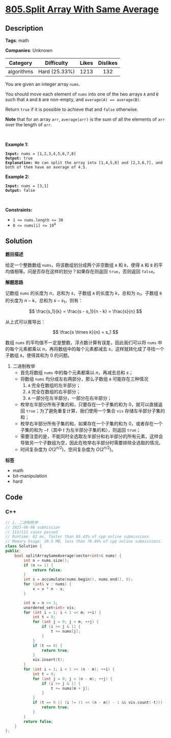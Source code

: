 # [805.Split Array With Same Average](https://leetcode.com/problems/split-array-with-same-average/description/)

## Description

**Tags**: math

**Companies**: Unknown

|  Category  |  Difficulty   | Likes | Dislikes |
| :--------: | :-----------: | :---: | :------: |
| algorithms | Hard (25.33%) | 1213  |   132    |

<p>You are given an integer array <code>nums</code>.</p>
<p>You should move each element of <code>nums</code> into one of the two arrays <code>A</code> and <code>B</code> such that <code>A</code> and <code>B</code> are non-empty, and <code>average(A) == average(B)</code>.</p>
<p>Return <code>true</code> if it is possible to achieve that and <code>false</code> otherwise.</p>
<p><strong>Note</strong> that for an array <code>arr</code>, <code>average(arr)</code> is the sum of all the elements of <code>arr</code> over the length of <code>arr</code>.</p>
<p>&nbsp;</p>
<p><strong class="example">Example 1:</strong></p>
<pre><code><strong>Input:</strong> nums = [1,2,3,4,5,6,7,8]
<strong>Output:</strong> true
<strong>Explanation:</strong> We can split the array into [1,4,5,8] and [2,3,6,7], and both of them have an average of 4.5.</code></pre>
<p><strong class="example">Example 2:</strong></p>
<pre><code><strong>Input:</strong> nums = [3,1]
<strong>Output:</strong> false</code></pre>
<p>&nbsp;</p>
<p><strong>Constraints:</strong></p>
<ul>
  <li><code>1 &lt;= nums.length &lt;= 30</code></li>
  <li><code>0 &lt;= nums[i] &lt;= 10<sup>4</sup></code></li>
</ul>

## Solution

**题目描述**

给定一个整数数组 `nums`，将该数组划分成两个非空数组 `A` 和 `B`，使得 `A` 和 `B` 的平均值相等。问是否存在这样的划分？如果存在则返回 `true`，否则返回 `false`。

**解题思路**

记数组 `nums` 的长度为 $n$，总和为 $s$，子数组 `A` 的长度为 $k$，总和为 $s_1$，子数组 `B` 的长度为 $n - k$，总和为 $s - s_1$，则有：

$$
\frac{s_1}{k} = \frac{s - s_1}{n - k} = \frac{s}{n}
$$

从上式可以推导出：

$$
\frac{s \times k}{n} = s_1
$$

数组 `nums` 的平均值不一定是整数，浮点数计算有误差，因此我们可以将 `nums` 中的每个元素都乘以 $n$，再将数组中的每个元素都减去 $s$，这样就转化成了寻找一个子数组 `A`，使得其和为 0 的问题。

1. 二进制枚举
   - 首先将数组 `nums` 中的每个元素都乘以 $n$，再减去总和 $s$；
   - 将数组 `nums` 均分成左右两部分，那么子数组 `A` 可能存在三种情况
     1. `A` 完全在数组的左半部分；
     2. `A` 完全在数组的右半部分；
     3. `A` 一部分在左半部分，一部分在右半部分；
   - 枚举左半部分所有子集的和，只要存在一个子集的和为 0，就可以直接返回 `true`；为了避免重复计算，我们使用一个集合 `vis` 存储左半部分子集的和；
   - 枚举右半部分所有子集的和，如果存在一个子集的和为 0，或者存在一个子集的和为 $-t$（其中 $t$ 为左半部分子集的和），则返回 `true`；
   - 需要注意的是，不能同时全选取左半部分和右半部分的所有元素，这样会导致另一个子数组为空，因此在枚举右半部分时需要排除全选取的情况。
   - 时间复杂度为 $O(2^{n/2})$，空间复杂度为 $O(2^{n/2})$。

**标签**

- math
- bit-manipulation
- hard

<!-- code start -->
## Code

### C++

```cpp
// 1. 二进制枚举
// 2025-06-06 submission
// 111/111 cases passed
// Runtime: 62 ms, faster than 83.43% of cpp online submissions.
// Memory Usage: 20.5 MB, less than 78.49% of cpp online submissions.
class Solution {
public:
    bool splitArraySameAverage(vector<int>& nums) {
        int n = nums.size();
        if (n <= 1) {
            return false;
        }
        int s = accumulate(nums.begin(), nums.end(), 0);
        for (int& v : nums) {
            v = v * n - s;
        }

        int m = n >> 1;
        unordered_set<int> vis;
        for (int i = 1; i < 1 << m; ++i) {
            int t = 0;
            for (int j = 0; j < m; ++j) {
                if (i >> j & 1) {
                    t += nums[j];
                }
            }
            if (t == 0) {
                return true;
            }
            vis.insert(t);
        }
        for (int i = 1; i < 1 << (n - m); ++i) {
            int t = 0;
            for (int j = 0; j < (n - m); ++j) {
                if (i >> j & 1) {
                    t += nums[m + j];
                }
            }
            if (t == 0 || (i != (1 << (n - m)) - 1 && vis.count(-t))) {
                return true;
            }
        }
        return false;
    }
};
```

<!-- code end -->
